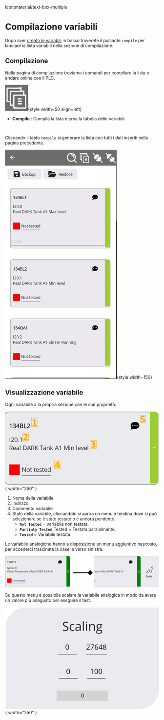 icon:material/text-box-multiple

# Compilazione variabili

Dopo aver  [creato le variabili](../EasyCheckIO/CreateVariable.md) in basso troverete il pulsante `compile` per lanciare la lista variabili nella sezione di compilazione.

## Compilazione 

Nella pagina di compilazione troviamo i comandi per compilare la lista e andare online con il PLC.

![Menu](../attachment/Page_Compile_Menu_Compile.png){style width=50 align=left}
- __Compile__ : Compila la lista e crea la tabella delle variabili.

</br>


Cliccando il tasto `compile` si generare la lista con tutti i dati inseriti nella pagina precedente.

![CompilePage](../attachment/Page_Compile.png){style width=150}

## Visualizzazione variabile

Ogni variabile a la propria sezione con le sue proprietà.

![e](../attachment/Page_Compile_Context_TagBox.png){ width="250" }

1. Nome della variabile
2. Indrizzo
3. Commento variabile
4. Stato della variable, cliccandolo si aprira un menu a tendina dove si può selezionare se è stato testato o è ancora pendente.
    - __`Not Tested`__ = variabile non testata.
    - __`Partialy Tested`__ Tested = Testata parzialmente. 
    - __`Tested`__ = Variabile testata.

Le variabile analogiche hanno a disposizione un menu aggiuntivo nascosto, per accederci trascinate la casella verso sinistra.

![e](../attachment/Page_Compile_Context_TagBoxAnalogic_ScalingOpened.png)

Su questo menu è possibile scalare la variabile analogica in modo da avere un valore più adeguato per eseguire il test.

![e](../attachment/Page_Compile_Context_TagBoxAnalogic_Scaling.png){ width="250" }

